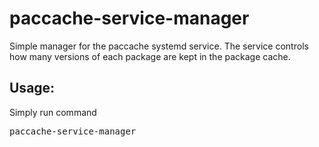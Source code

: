 # paccache-service-manager
Simple manager for the paccache systemd service.
The service controls how many versions of each package are kept in the package cache.

## Usage:
Simply run command
<pre>
paccache-service-manager
</pre>
